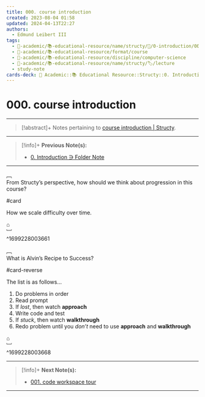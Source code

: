 ```yaml
---
title: 000. course introduction
created: 2023-08-04 01:58
updated: 2024-04-13T22:27
authors:
  - Edmund Leibert III
tags:
  - 🔴-academic/📚-educational-resource/name/structy/🔖/0-introduction/000-course-introduction
  - 🔴-academic/📚-educational-resource/format/course
  - 🔴-academic/📚-educational-resource/discipline/computer-science
  - 🔴-academic/📚-educational-resource/name/structy/🏷️/lecture
  - study-note
cards-deck: 🔴 Academic::📚 Educational Resource::Structy::0. Introduction::000. course introduction
---
```


# 000. course introduction

---

> [!abstract]+ 
> Notes pertaining to [course introduction | Structy](https://www.structy.net/problems/course-introduction).

---

> [!info]+ 
> **Previous Note(s):**
> - [0. Introduction ∋ Folder Note](the-vault/src/🔴%20Academic/📚%20Educational%20Resource/Structy/0.%20Introduction/0.%20Introduction%20∋%20Folder%20Note.md)

---

﹇<br>
From Structy’s perspective, how should we think about progression in this course?

#card 

How we scale difficulty over time.

⌂
<br>﹈<br>^1699228003661

﹇<br>
What is Alvin’s Recipe to Success? 

#card-reverse 

The list is as follows…
1. Do problems in order
2. Read prompt
3. If *lost*, then watch **approach**
4. Write code and test
5. If *stuck*, then watch **walkthrough**
6. Redo problem until you *don’t* need to use **approach** and **walkthrough**

⌂
<br>﹈<br>^1699228003668

---

> [!info]+ 
> **Next Note(s):**
> - [001. code workspace tour](the-vault/src/🔴%20Academic/📚%20Educational%20Resource/Structy/0.%20Introduction/001.%20code%20workspace%20tour.md)

---
